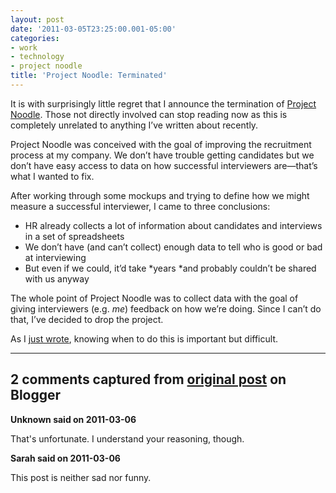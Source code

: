 ```yaml
---
layout: post
date: '2011-03-05T23:25:00.001-05:00'
categories:
- work
- technology
- project noodle
title: 'Project Noodle: Terminated'
---
```



It is with surprisingly little regret that I announce the termination of [Project Noodle](http://blog.wassupy.com/search/label/Project%20Noodle). Those not directly involved can stop reading now as this is completely unrelated to anything I’ve written about recently.

Project Noodle was conceived with the goal of improving the recruitment process at my company. We don’t have trouble getting candidates but we don’t have easy access to data on how successful interviewers are—that’s what I wanted to fix.

After working through some mockups and trying to define how we might measure a successful interviewer, I came to three conclusions:  <ul>   <li>HR already collects a lot of information about candidates and interviews in a set of spreadsheets</li>    <li>We don’t have (and can’t collect) enough data to tell who is good or bad at interviewing</li>    <li>But even if we could, it’d take *years *and probably couldn’t be shared with us anyway</li> </ul>

The whole point of Project Noodle was to collect data with the goal of giving interviewers (e.g. *me*) feedback on how we’re doing. Since I can’t do that, I’ve decided to drop the project. 

As I [just wrote](../2011/2011-03-code-isnt-always-best-tool.html), knowing when to do this is important but difficult.

---

## 2 comments captured from [original post](https://blog.wassupy.com/2011/03/project-noodle-terminated.html) on Blogger

**Unknown said on 2011-03-06**

That's unfortunate. I understand your reasoning, though.

**Sarah said on 2011-03-06**

This post is neither sad nor funny.


